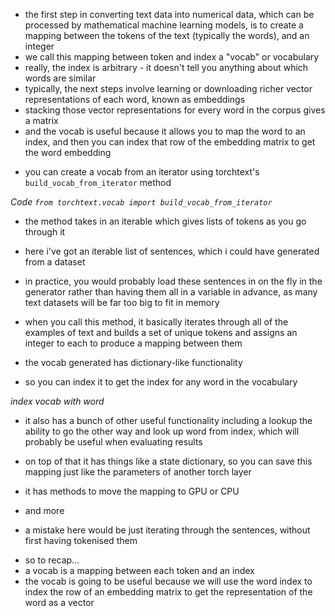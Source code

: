 - the first step in converting text data into numerical data, which can be processed by mathematical machine learning models, is to create a mapping between the tokens of the text (typically the words), and an integer
- we call this mapping between token and index a "vocab" or vocabulary
- really, the index is arbitrary - it doesn't tell you anything about which words are similar
- typically, the next steps involve learning or downloading richer vector representations of each word, known as embeddings
- stacking those vector representations for every word in the corpus gives a matrix
- and the vocab is useful because it allows you to map the word to an index, and then you can index that row of the embedding matrix to get the word embedding

<!-- example in pytorch -->

- you can create a vocab from an iterator using torchtext's `build_vocab_from_iterator` method

_Code `from torchtext.vocab import build_vocab_from_iterator`_

- the method takes in an iterable which gives lists of tokens as you go through it

- here i've got an iterable list of sentences, which i could have generated from a dataset
- in practice, you would probably load these sentences in on the fly in the generator rather than having them all in a variable in advance, as many text datasets will be far too big to fit in memory

- when you call this method, it basically iterates through all of the examples of text and builds a set of unique tokens and assigns an integer to each to produce a mapping between them

- the vocab generated has dictionary-like functionality
- so you can index it to get the index for any word in the vocabulary

_index vocab with word_

- it also has a bunch of other useful functionality including a lookup the ability to go the other way and look up word from index, which will probably be useful when evaluating results
- on top of that it has things like a state dictionary, so you can save this mapping just like the parameters of another torch layer
- it has methods to move the mapping to GPU or CPU
- and more

- a mistake here would be just iterating through the sentences, without first having tokenised them

<!-- OUTRO -->

- so to recap...
- a vocab is a mapping between each token and an index
- the vocab is going to be useful because we will use the word index to index the row of an embedding matrix to get the representation of the word as a vector
